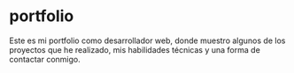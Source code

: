 # portfolio
Este es mi portfolio como desarrollador web, donde muestro algunos de los proyectos que he realizado, mis habilidades técnicas y una forma de contactar conmigo. 
